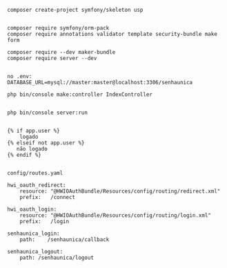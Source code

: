    composer create-project symfony/skeleton usp


    composer require symfony/orm-pack
    composer require annotations validator template security-bundle make form

    composer require --dev maker-bundle
    composer require server --dev


    no .env: 
    DATABASE_URL=mysql://master:master@localhost:3306/senhaunica

    php bin/console make:controller IndexController


    php bin/console server:run


    {% if app.user %}
        logado
    {% elseif not app.user %}
       não logado
    {% endif %}


    config/routes.yaml

    hwi_oauth_redirect:
        resource: "@HWIOAuthBundle/Resources/config/routing/redirect.xml"
        prefix:   /connect

    hwi_oauth_login:
        resource: "@HWIOAuthBundle/Resources/config/routing/login.xml"
        prefix:   /login

    senhaunica_login:
        path:    /senhaunica/callback

    senhaunica_logout:
        path: /senhaunica/logout
